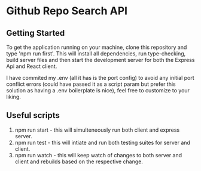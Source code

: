 # Github Repo Search API

## Getting Started

To get the application running on your machine, clone this repository and type 'npm run first'.
This will install all dependencies, run type-checking, build server files and then start the development server for both the Express Api and React client.

I have commited my .env (all it has is the port config) to avoid any initial port conflict errors (could have passed it as a script param but prefer this solution as having a .env boilerplate is nice), feel free to customize to your liking.

## Useful scripts

1. npm run start - this will simulteneously run both client and express server.
2. npm run test - this will intiate and run both testing suites for server and client.
3. npm run watch - this will keep watch of changes to both server and client and rebuilds based on the respective change.
